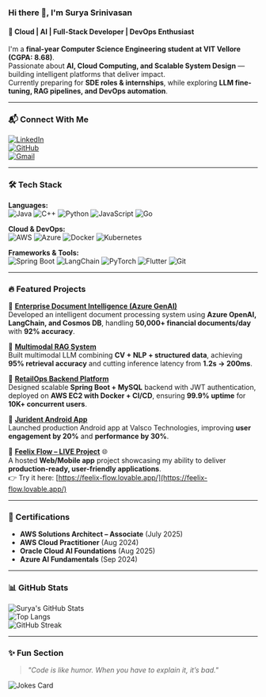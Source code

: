### Hi there 👋, I'm Surya Srinivasan  
#### 🚀 Cloud | AI | Full-Stack Developer | DevOps Enthusiast  

I'm a **final-year Computer Science Engineering student at VIT Vellore (CGPA: 8.68)**.  
Passionate about **AI, Cloud Computing, and Scalable System Design** — building intelligent platforms that deliver impact.  
Currently preparing for **SDE roles & internships**, while exploring **LLM fine-tuning, RAG pipelines, and DevOps automation**.  

---

### 📬 Connect With Me  
[![LinkedIn](https://img.shields.io/badge/LinkedIn-0077B5?style=for-the-badge&logo=linkedin&logoColor=white)](https://www.linkedin.com/in/surya-srinivasan-441728274/)  
[![GitHub](https://img.shields.io/badge/GitHub-181717?style=for-the-badge&logo=github&logoColor=white)](https://github.com/SURYAS1306)  
[![Gmail](https://img.shields.io/badge/Gmail-D14836?style=for-the-badge&logo=gmail&logoColor=white)](mailto:suryasrinivasan1306@gmail.com)  

---

### 🛠️ Tech Stack  

**Languages:**  
![Java](https://img.shields.io/badge/Java-ED8B00?style=for-the-badge&logo=openjdk&logoColor=white) 
![C++](https://img.shields.io/badge/C++-00599C?style=for-the-badge&logo=cplusplus&logoColor=white) 
![Python](https://img.shields.io/badge/Python-3776AB?style=for-the-badge&logo=python&logoColor=white) 
![JavaScript](https://img.shields.io/badge/JavaScript-F7DF1E?style=for-the-badge&logo=javascript&logoColor=black) 
![Go](https://img.shields.io/badge/Go-00ADD8?style=for-the-badge&logo=go&logoColor=white)

**Cloud & DevOps:**  
![AWS](https://img.shields.io/badge/AWS-FF9900?style=for-the-badge&logo=amazonaws&logoColor=white) 
![Azure](https://img.shields.io/badge/Azure-0078D4?style=for-the-badge&logo=microsoftazure&logoColor=white) 
![Docker](https://img.shields.io/badge/Docker-2496ED?style=for-the-badge&logo=docker&logoColor=white) 
![Kubernetes](https://img.shields.io/badge/Kubernetes-326CE5?style=for-the-badge&logo=kubernetes&logoColor=white)

**Frameworks & Tools:**  
![Spring Boot](https://img.shields.io/badge/SpringBoot-6DB33F?style=for-the-badge&logo=springboot&logoColor=white) 
![LangChain](https://img.shields.io/badge/LangChain-000000?style=for-the-badge) 
![PyTorch](https://img.shields.io/badge/PyTorch-EE4C2C?style=for-the-badge&logo=pytorch&logoColor=white) 
![Flutter](https://img.shields.io/badge/Flutter-02569B?style=for-the-badge&logo=flutter&logoColor=white) 
![Git](https://img.shields.io/badge/Git-F05032?style=for-the-badge&logo=git&logoColor=white)

---

### 🔥 Featured Projects  

📌 **[Enterprise Document Intelligence (Azure GenAI)](https://github.com/SURYAS1306/Enterprise-Document-Intelligence)**  
Developed an intelligent document processing system using **Azure OpenAI, LangChain, and Cosmos DB**, handling **50,000+ financial documents/day** with **92% accuracy**.  

📌 **[Multimodal RAG System](https://github.com/SURYAS1306/Multimodal-RAG)**  
Built multimodal LLM combining **CV + NLP + structured data**, achieving **95% retrieval accuracy** and cutting inference latency from **1.2s → 200ms**.  

📌 **[RetailOps Backend Platform](https://github.com/SURYAS1306/RetailOps)**  
Designed scalable **Spring Boot + MySQL** backend with JWT authentication, deployed on **AWS EC2 with Docker + CI/CD**, ensuring **99.9% uptime** for **10K+ concurrent users**.  

📌 **[Jurident Android App](https://github.com/SURYAS1306/Jurident-App)**  
Launched production Android app at Valsco Technologies, improving **user engagement by 20%** and **performance by 30%**.  

📌 **[Feelix Flow – LIVE Project](https://feelix-flow.lovable.app/)** 🌐  
A hosted **Web/Mobile app** project showcasing my ability to deliver **production-ready, user-friendly applications**.  
👉 Try it here: [https://feelix-flow.lovable.app/](https://feelix-flow.lovable.app/)  

---

### 🏅 Certifications  

- **AWS Solutions Architect – Associate** (July 2025)  
- **AWS Cloud Practitioner** (Aug 2024)  
- **Oracle Cloud AI Foundations** (Aug 2025)  
- **Azure AI Fundamentals** (Sep 2024)  

---

### 📊 GitHub Stats  

![Surya's GitHub Stats](https://github-readme-stats.vercel.app/api?username=SURYAS1306&show_icons=true&theme=radical)  
![Top Langs](https://github-readme-stats.vercel.app/api/top-langs/?username=SURYAS1306&layout=compact&theme=radical)  
![GitHub Streak](https://github-readme-streak-stats.herokuapp.com/?user=SURYAS1306&theme=radical)  

---

### ✨ Fun Section  
> _"Code is like humor. When you have to explain it, it’s bad."_  

![Jokes Card](https://readme-jokes.vercel.app/api?theme=radical)  
